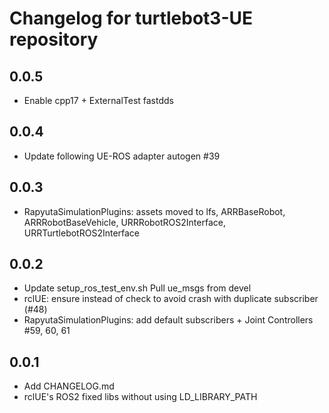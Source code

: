 # Changelog for turtlebot3-UE repository

## 0.0.5 ##
* Enable cpp17 + ExternalTest fastdds

## 0.0.4 ##
* Update following UE-ROS adapter autogen #39
 
## 0.0.3 ##
* RapyutaSimulationPlugins: assets moved to lfs, ARRBaseRobot, ARRRobotBaseVehicle, URRRobotROS2Interface, URRTurtlebotROS2Interface

## 0.0.2 ##
* Update setup_ros_test_env.sh Pull ue_msgs from devel
* rclUE: ensure instead of check to avoid crash with duplicate subscriber (#48)
* RapyutaSimulationPlugins: add default subscribers + Joint Controllers #59, 60, 61

## 0.0.1 ##
* Add CHANGELOG.md
* rclUE's ROS2 fixed libs without using LD_LIBRARY_PATH
